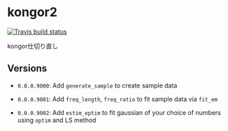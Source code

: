 # kongor2

<!-- badges: start -->
  [![Travis build status](https://travis-ci.com/akimanabe/kongor2.svg?branch=master)](https://travis-ci.com/akimanabe/kongor2)
  <!-- badges: end -->

kongor仕切り直し

## Versions
- `0.0.0.9000`: Add `generate_sample` to create sample data

- `0.0.0.9001`: Add `freq_length`, `freq_ratio` to fit sample data via `fit_em`

- `0.0.0.9002`: Add `estim_optim` to fit gaussian of your choice of numbers using `optim` and LS method
